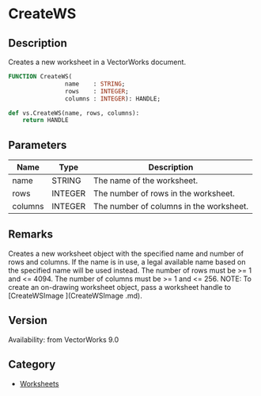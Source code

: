 # CreateWS

## Description
Creates a new worksheet in a VectorWorks document.

```pascal
FUNCTION CreateWS(
				name    : STRING;
				rows    : INTEGER;
				columns : INTEGER): HANDLE;
```

```python
def vs.CreateWS(name, rows, columns):
    return HANDLE
```

## Parameters
|Name|Type|Description|
|---|---|---|
|name|STRING|The name of the worksheet.|
|rows|INTEGER|The number of rows in the worksheet.|
|columns|INTEGER|The number of columns in the worksheet.|

## Remarks
Creates a new worksheet object with the specified name and number of rows and columns.
If the name is in use, a legal available name based on the specified name will be used instead.
The number of rows must be >= 1 and <= 4094.
The number of columns must be >= 1 and <= 256.
NOTE: To create an on-drawing worksheet object, pass a worksheet handle to [CreateWSImage ](CreateWSImage .md).

## Version
Availability: from VectorWorks 9.0

## Category
* [Worksheets](../Categories/Worksheets.md)
